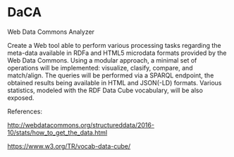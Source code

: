 # DaCA
Web Data Commons Analyzer


Create a Web tool able to perform various processing tasks regarding the meta-data available in RDFa and HTML5 microdata 
formats provided by the Web Data Commons. Using a modular approach, a minimal set of operations will be implemented: visualize,
clasify, compare, and match/align. The queries will be performed via a SPARQL endpoint, the obtained results being available in 
HTML and JSON(-LD) formats. Various statistics, modeled with the RDF Data Cube vocabulary, will be also exposed.

References:

http://webdatacommons.org/structureddata/2016-10/stats/how_to_get_the_data.html

https://www.w3.org/TR/vocab-data-cube/
